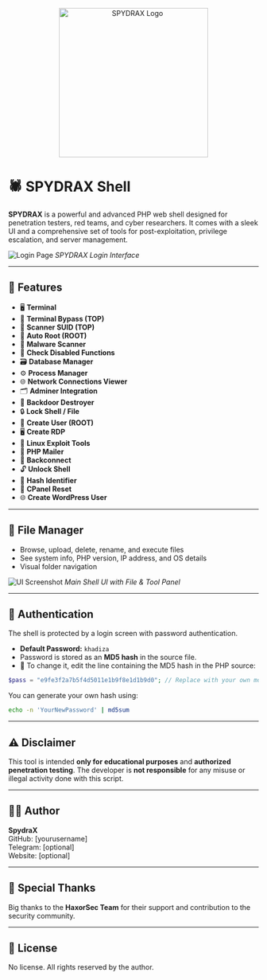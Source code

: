 
<p align="center">
  <img src="https://i.ibb.co/bgF3J4k1/retouch-2025062617044531.jpg" alt="SPYDRAX Logo" width="300"/>
</p>

# 🕷️ SPYDRAX Shell

**SPYDRAX** is a powerful and advanced PHP web shell designed for penetration testers, red teams, and cyber researchers. It comes with a sleek UI and a comprehensive set of tools for post-exploitation, privilege escalation, and server management.

![Login Page](https://i.ibb.co/rKPcNPy/Screenshot-20250626-220111.jpg)
*SPYDRAX Login Interface*

---

## 🚀 Features

- 🖥️ **Terminal**
- 🧨 **Terminal Bypass (TOP)**
- 🧪 **Scanner SUID (TOP)**
- 🔐 **Auto Root (ROOT)**
- 🦠 **Malware Scanner**
- 🚫 **Check Disabled Functions**
- 🗃️ **Database Manager**
- ⚙️ **Process Manager**
- 🌐 **Network Connections Viewer**
- 🗂️ **Adminer Integration**
- 👾 **Backdoor Destroyer**
- 🔒 **Lock Shell / File**
- 👤 **Create User (ROOT)**
- 🖥️ **Create RDP**
- 🧬 **Linux Exploit Tools**
- 📧 **PHP Mailer**
- 🔄 **Backconnect**
- 🔓 **Unlock Shell**
- 🧬 **Hash Identifier**
- 🔁 **CPanel Reset**
- 🌐 **Create WordPress User**

---

## 📂 File Manager

- Browse, upload, delete, rename, and execute files
- See system info, PHP version, IP address, and OS details
- Visual folder navigation

![UI Screenshot](https://i.ibb.co/TMkxkGCK/Screenshot-20250626-220240.jpg)
*Main Shell UI with File & Tool Panel*

---

## 🔐 Authentication

The shell is protected by a login screen with password authentication.

- **Default Password:** `khadiza`
- Password is stored as an **MD5 hash** in the source file.
- 🔁 To change it, edit the line containing the MD5 hash in the PHP source:

```php
$pass = "e9fe3f2a7b5f4d5011e1b9f8e1d1b9d0"; // Replace with your own md5 hash
```

You can generate your own hash using:

```bash
echo -n 'YourNewPassword' | md5sum
```

---

## ⚠️ Disclaimer

This tool is intended **only for educational purposes** and **authorized penetration testing**. The developer is **not responsible** for any misuse or illegal activity done with this script.

---

## 🧑‍💻 Author

**SpydraX**  
GitHub: [yourusername]  
Telegram: [optional]  
Website: [optional]

---

## 🙏 Special Thanks

Big thanks to the **HaxorSec Team** for their support and contribution to the security community.

---

## 📜 License

No license. All rights reserved by the author.
